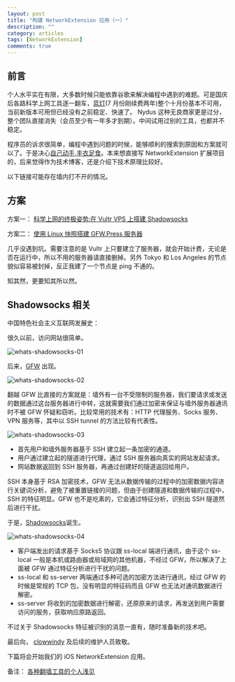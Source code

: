 ```yaml
---
layout: post
title: "构建 NetworkExtension 应用（一）"
description: ""
category: articles
tags: [NetworkExtension]
comments: true
---
```


## 前言

个人水平实在有限，大多数时候只能依靠谷歌来解决编程中遇到的难题。可是国庆后各路科学上网工具逐一翻车，[蓝灯](https://github.com/getlantern/forum)(7 月份刚续费两年)整个十月份基本不可用，当前新版本可用但已经没有之前稳定、快速了。 Nydus 这种无良商家更是过分，整个团队直接消失（会员至少有一年多才到期）。中间试用过别的工具，也都并不稳定。

程序员的诉求很简单，编程中遇到问题的时候，能够顺利的搜索到原因和方案就可以了。于是决心[自己动手,丰衣足食](https://baike.baidu.com/item/%E8%87%AA%E5%B7%B1%E5%8A%A8%E6%89%8B%EF%BC%8C%E4%B8%B0%E8%A1%A3%E8%B6%B3%E9%A3%9F)。本来想直接写 NetworkExtension 扩展项目的，后来觉得作为技术博客，还是介绍下技术原理比较好。

以下链接可能存在墙内打不开的情况。

## 方案

方案一：
[科学上网的终极姿势:在 Vultr VPS 上搭建 Shadowsocks](https://zoomyale.com/2016/vultr_and_ss/)

方案二：
[使用 Linux 快照搭建 GFW.Press 服务器](https://gfw.press/blog/?p=30)

几乎没遇到坑。需要注意的是 Vultr 上只要建立了服务器，就会开始计费，无论是否在运行中，所以不用的服务器请直接删掉。另外 Tokyo 和 Los Angeles 的节点貌似容易被封掉，反正我建了一个节点是 ping 不通的。

知其然，更要知其所以然。

## Shadowsocks 相关

中国特色社会主义互联网发展史：

很久以前，访问网站很简单。

![whats-shadowsocks-01](https://lettleprince.github.io/images/20171113-NetworkExtension/whats-shadowsocks-01.png)

后来，[GFW](https://zh.wikipedia.org/wiki/%E9%98%B2%E7%81%AB%E9%95%BF%E5%9F%8E) 出现。

![whats-shadowsocks-02](https://lettleprince.github.io/images/20171113-NetworkExtension/whats-shadowsocks-02.png)

翻越 GFW 比直接的方案就是：墙外有一台不受限制的服务器，我们要请求或发送的数据通过这台服务器进行中转，这就需要我们通过加密来保证与墙外服务器通讯时不被 GFW 怀疑和窃听。比较常用的技术有：HTTP 代理服务、Socks 服务、VPN 服务等，其中以 SSH tunnel 的方法比较有代表性。

![whats-shadowsocks-03](https://lettleprince.github.io/images/20171113-NetworkExtension/whats-shadowsocks-03.png)

- 首先用户和墙外服务器基于 SSH 建立起一条加密的通道。
- 用户通过建立起的隧道进行代理，通过 SSH 服务器向真实的网站发起请求。
- 网站数据返回到 SSH 服务器，再通过创建好的隧道返回给用户。

SSH 本身基于 RSA 加密技术，GFW 无法从数据传输的过程中的加密数据内容进行关键词分析，避免了被重置链接的问题，但由于创建隧道和数据传输的过程中，SSH 的特征明显。GFW 也不是吃素的，它会通过特征分析，识别出 SSH 隧道然后进行干扰。

于是，[Shadowsocks](https://zh.wikipedia.org/wiki/Shadowsocks)诞生。

![whats-shadowsocks-04](https://lettleprince.github.io/images/20171113-NetworkExtension/whats-shadowsocks-04.png)

- 客户端发出的请求基于 Socks5 协议跟 ss-local 端进行通讯，由于这个 ss-local 一般是本机或路由器或局域网的其他机器，不经过 GFW，所以解决了上面被 GFW 通过特征分析进行干扰的问题。
- ss-local 和 ss-server 两端通过多种可选的加密方法进行通讯，经过 GFW 的时候是常规的 TCP 包，没有明显的特征码而且 GFW 也无法对通讯数据进行解密。
- ss-server 将收到的加密数据进行解密，还原原来的请求，再发送到用户需要访问的服务，获取响应原路返回。

不过关于 Shadowsocks 特征被识别的消息一直有，随时准备新的技术吧。

最后向， [clowwindy](https://github.com/clowwindy) 及后续的维护人员致敬。

下篇将会开始我们的 iOS NetworkExtension 应用。

备注：
[各种翻墙工具的个人浅见](https://xijie.wordpress.com/2016/05/23/%E5%90%84%E7%A7%8D%E7%BF%BB%E5%A2%99%E5%B7%A5%E5%85%B7%E7%9A%84%E4%B8%AA%E4%BA%BA%E6%B5%85%E8%A7%81/)

